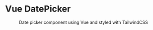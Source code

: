 # Vue DatePicker

<p align="center">Date picker component using Vue and styled with TailwindCSS</p>
